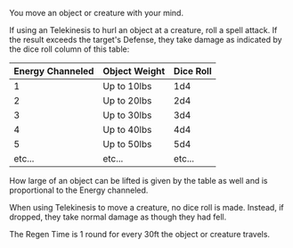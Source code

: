 You move an object or creature with your mind.


If using an Telekinesis to hurl an object at a creature, roll a spell attack. 
If the result exceeds the target's Defense, they take damage as indicated by the dice roll column of this table:

|Energy Channeled|Object Weight|Dice Roll|
|---|---|---|
|1|Up to 10lbs|1d4|
|2|Up to 20lbs|2d4|
|3|Up to 30lbs|3d4|
|4|Up to 40lbs|4d4|
|5|Up to 50lbs|5d4|
|etc...|etc...|etc...|

How large of an object can be lifted is given by the table as well and is proportional to the Energy channeled.

When using Telekinesis to move a creature, no dice roll is made. Instead, if dropped, they take normal damage as though they had fell.

The Regen Time is 1 round for every 30ft the object or creature travels.